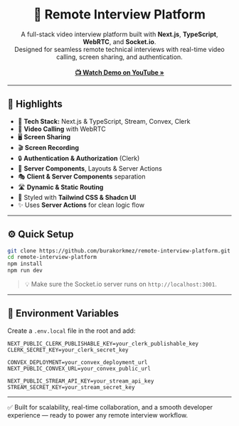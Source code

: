 <h1 align="center">🎥 Remote Interview Platform</h1>

<p align="center">
  A full-stack video interview platform built with <b>Next.js</b>, <b>TypeScript</b>, <b>WebRTC</b>, and <b>Socket.io</b>.<br />
  Designed for seamless remote technical interviews with real-time video calling, screen sharing, and authentication.
  <br /><br />
  <a href="https://youtu.be/xEnnRNH_lyw?si=tA9jGbq88iARbboA"><strong>📺 Watch Demo on YouTube »</strong></a>
</p>

---

## 🌟 Highlights

- 🚀 **Tech Stack:** Next.js & TypeScript, Stream, Convex, Clerk  
- 🎥 **Video Calling** with WebRTC  
- 🖥️ **Screen Sharing**  
- 🎬 **Screen Recording**  
- 🔒 **Authentication & Authorization** (Clerk)  
- 🧠 **Server Components**, Layouts & Server Actions  
- 🎭 **Client & Server Components** separation  
- 🛣️ **Dynamic & Static Routing**  
- 🎨 Styled with **Tailwind CSS & Shadcn UI**  
- ✨ Uses **Server Actions** for clean logic flow

---

## ⚙️ Quick Setup

```bash
git clone https://github.com/burakorkmez/remote-interview-platform.git
cd remote-interview-platform
npm install
npm run dev
````

> 💡 Make sure the Socket.io server runs on `http://localhost:3001`.

---

## 🔐 Environment Variables

Create a `.env.local` file in the root and add:

```env
NEXT_PUBLIC_CLERK_PUBLISHABLE_KEY=your_clerk_publishable_key
CLERK_SECRET_KEY=your_clerk_secret_key

CONVEX_DEPLOYMENT=your_convex_deployment_url
NEXT_PUBLIC_CONVEX_URL=your_convex_public_url

NEXT_PUBLIC_STREAM_API_KEY=your_stream_api_key
STREAM_SECRET_KEY=your_stream_secret_key
```

---

✅ Built for scalability, real-time collaboration, and a smooth developer experience — ready to power any remote interview workflow.
